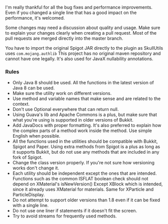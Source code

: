 I'm really thankful for all the bug fixes and performance improvements.\
Even if you changed a single line that has a good impact on the performance, it's welcomed. 

Some changes may need a discussion about quality and usage.
Make sure to explain your changes clearly when creating a pull request.
Most of the pull requests are merged directly into the master branch.

You have to import the original Spigot JAR directly to the plugin as SkullUtils uses `com.mojang.authlib`
This project has no original maven repository and cannot have one legally.
It's also used for JavaX nullability annotations.

### Rules
* Only Java 8 should be used. All the functions in the latest version of Java 8 can be used.
* Make sure the utility work on different versions.
* Use method and variable names that make sense and are related to the context.
* Don't use Optional everywhere that can return null.
* Using Guava's lib and Apache Commons is a plus, but make sure that what you're using is supported in
older versions of Bukkit.
* Add JavaDocs with proper formatting. It's also preferred to explain how the complex parts of a method work
inside the method. Use simple English when possible.
* All the functions used in the utilities should be compatible with Bukkit, Spigot and Paper.
Using extra methods from Spigot is a plus as long as it supports Bukkit, but do not use any methods that are included in any fork of Spigot.
* Change the class version properly. If you're not sure how versioning works don't change it.
* Each utility should be independent except the ones that are intended.
Functions such as the common ISFLAT boolean check should not depend on XMaterial's isNewVersion() Except
XBlock which is intended, since it already uses XMaterial for materials. Same for XParticle and ParticleDisplay.
* Do not attempt to support older versions than 1.8 even if it can be fixed with a single line.
* Do not use one liner if statements if it doesn't fit the screen.
* Try to avoid streams for frequently used methods.